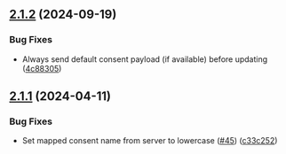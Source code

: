 ## [2.1.2](https://github.com/mparticle-integrations/mparticle-javascript-integration-google-tag-manager/compare/v2.1.1...v2.1.2) (2024-09-19)


### Bug Fixes

* Always send default consent payload (if available) before updating ([4c88305](https://github.com/mparticle-integrations/mparticle-javascript-integration-google-tag-manager/commit/4c8830568e00c0e4bdd131c7d8d33893919b152e))

## [2.1.1](https://github.com/mparticle-integrations/mparticle-javascript-integration-google-tag-manager/compare/v2.1.0...v2.1.1) (2024-04-11)


### Bug Fixes

* Set mapped consent name from server to lowercase ([#45](https://github.com/mparticle-integrations/mparticle-javascript-integration-google-tag-manager/issues/45)) ([c33c252](https://github.com/mparticle-integrations/mparticle-javascript-integration-google-tag-manager/commit/c33c25257e3460f8fc0fbfae06f0a4cf3697e2af))
